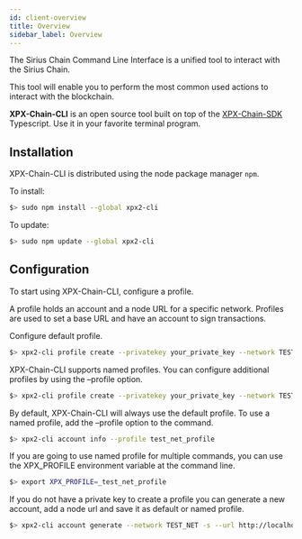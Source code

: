 ```yaml
---
id: client-overview
title: Overview
sidebar_label: Overview
---
```

The Sirius Chain Command Line Interface is a unified tool to interact with the Sirius Chain.

This tool will enable you to perform the most common used actions to interact with the blockchain.

**XPX-Chain-CLI** is an open source tool built on top of the [XPX-Chain-SDK](../sdks/overview.md) Typescript. Use it in your favorite terminal program.

## Installation

XPX-Chain-CLI is distributed using the node package manager `npm`.

To install:

```bash
$> sudo npm install --global xpx2-cli
```

To update:

```bash
$> sudo npm update --global xpx2-cli
```

## Configuration

To start using XPX-Chain-CLI, configure a profile.

A profile holds an account and a node URL for a specific network. Profiles are used to set a base URL and have an account to sign transactions.

Configure default profile.

```bash
$> xpx2-cli profile create --privatekey your_private_key --network TEST_NET --url http://localhost:3000
```

XPX-Chain-CLI supports named profiles. You can configure additional profiles by using the –profile option.

```bash
$> xpx2-cli profile create --privatekey your_private_key --network TEST_NET --url http://localhost:3000 --profile test_net_profile
```

By default, XPX-Chain-CLI will always use the default profile. To use a named profile, add the –profile option to the command.
```bash
$> xpx2-cli account info --profile test_net_profile
```

If you are going to use named profile for multiple commands, you can use the XPX_PROFILE environment variable at the command line.

```bash
$> export XPX_PROFILE=_test_net_profile
```

If you do not have a private key to create a profile you can generate a new account, add a node url and save it as default or named profile.

```bash
$> xpx2-cli account generate --network TEST_NET -s --url http://localhost:3000 --profile test_net_profile
```